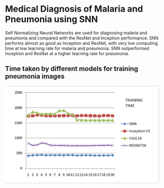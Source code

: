 # Medical Diagnosis of Malaria and Pneumonia using SNN

Self Normalizing Neural Networks are used for diagnosing malaria and pneumonia and compared with the ResNet and Inception performance.
SNN performs almost as good as Inception and ResNet, with very low computing time at low learning rate for malaria and pneumonia.
SNN outperformed Inception and ResNet at a higher learning rate for pneumonia.

## Time taken by different models for training pneumonia images
![](images/pneu_training_time.png)

